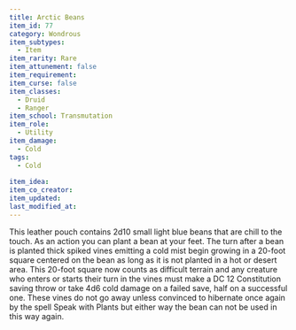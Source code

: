 ```yaml
---
title: Arctic Beans
item_id: 77
category: Wondrous
item_subtypes:
  - Item
item_rarity: Rare
item_attunement: false
item_requirement:
item_curse: false
item_classes:
  - Druid
  - Ranger
item_school: Transmutation
item_role:
  - Utility
item_damage:
  - Cold
tags:
  - Cold
  
item_idea:
item_co_creator:
item_updated:
last_modified_at:
---
```


This leather pouch contains 2d10 small light blue beans that are chill to the touch. As an action you can plant a bean at your feet. The turn after a bean is planted thick spiked vines emitting a cold mist begin growing in a 20-foot square centered on the bean as long as it is not planted in a hot or desert area. This 20-foot square now counts as difficult terrain and any creature who enters or starts their turn in the vines must make a DC 12 Constitution saving throw or take 4d6 cold damage on a failed save, half on a successful one. These vines do not go away unless convinced to hibernate once again by the spell <magic-spell>Speak with Plants</magic-spell> but either way the bean can not be used in this way again.
